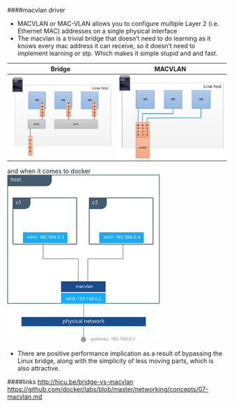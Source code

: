 
####macvlan driver
* MACVLAN or MAC-VLAN allows you to configure multiple Layer 2 (i.e. Ethernet MAC) addresses on a single physical interface
* The macvlan is a trivial bridge that doesn’t need to do learning as it knows every mac address it can receive, so it doesn’t need to implement learning or stp. Which makes it simple stupid and and fast.

| Bridge | MACVLAN  |
|:------:|------|
|![bridge](img/linux-bridge.png)|![bridge](img/linux-macvlan.png)| 

and when it comes to docker
![bridge](img/macvlan-arch.png)

* There are positive performance implication as a result of bypassing the Linux bridge, along with the simplicity of less moving parts, which is also attractive.    


####links
http://hicu.be/bridge-vs-macvlan
https://github.com/docker/labs/blob/master/networking/concepts/07-macvlan.md
